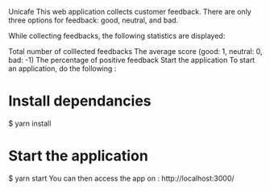 Unicafe
This web application collects customer feedback. There are only three options for feedback: good, neutral, and bad.

While collecting feedbacks, the following statistics are displayed:

Total number of colllected feedbacks
The average score (good: 1, neutral: 0, bad: -1)
The percentage of positive feedback
Start the application
To start an application, do the following :

# Install dependancies
$ yarn install
# Start the application
$ yarn start
You can then access the app on : http://localhost:3000/
